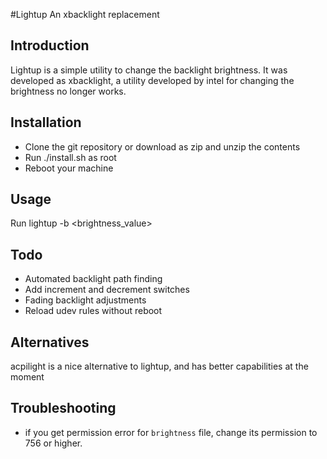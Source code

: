 #Lightup
An xbacklight replacement 

## Introduction
Lightup is a simple utility to change the backlight brightness. It was developed
as xbacklight, a utility developed by intel for changing the brightness no
longer works.

## Installation
- Clone the git repository or download as zip and unzip the contents
- Run ./install.sh as root
- Reboot your machine

## Usage
Run lightup -b <brightness_value>

## Todo
- Automated backlight path finding
- Add increment and decrement switches
- Fading backlight adjustments
- Reload udev rules without reboot

## Alternatives
acpilight is a nice alternative to lightup, and has better capabilities at 
the moment

## Troubleshooting
 - if you get permission error for `brightness` file, change its permission to 756 or higher.
